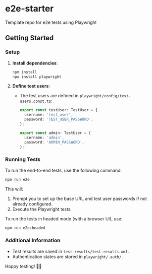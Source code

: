 # e2e-starter

Template repo for e2e tests using Playwright

## Getting Started

### Setup

1. **Install dependencies**:

   ```bash
   npm install
   npx install playwright
   ```

2. **Define test users**:

   - The test users are defined in `playwright/config/test-users.const.ts`:

     ```ts
     export const testUser: TestUser = {
       username: 'test_user',
       password: 'TEST_USER_PASSWORD',
     };

     export const admin: TestUser = {
       username: 'admin',
       password: 'ADMIN_PASSWORD',
     };
     ```

### Running Tests

To run the end-to-end tests, use the following command:

```bash
npm run e2e
```

This will:

1. Prompt you to set up the base URL and test user passwords if not already configured.
2. Execute the Playwright tests.

To run the tests in headed mode (with a browser UI), use:

```bash
npm run e2e:headed
```

### Additional Information

- Test results are saved in `test-results/test-results.xml`.
- Authentication states are stored in `playwright/.auth/`.

Happy testing! 🧪🥳
